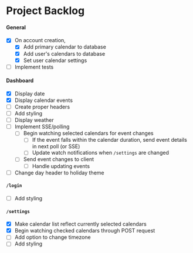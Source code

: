 Project Backlog
===============

#### General
- [x] On account creation,
    - [x] Add primary calendar to database
    - [x] Add user's calendars to database
    - [x] Set user calendar settings
- [ ] Implement tests

#### Dashboard
- [x] Display date
- [x] Display calendar events
- [ ] Create proper headers
- [ ] Add styling
- [ ] Display weather
- [ ] Implement SSE/polling
    - [ ] Begin watching selected calendars for event changes
        - [ ] If the event falls within the calendar duration, send event details in next poll (or SSE)
        - [ ] Update watch notifications when `/settings` are changed
    - [ ] Send event changes to client
        - [ ] Handle updating events
- [ ] Change day header to holiday theme

#### `/login`
- [ ] Add styling

#### `/settings`
- [x] Make calendar list reflect currently selected calendars
- [x] Begin watching checked calendars through POST request
- [ ] Add option to change timezone
- [ ] Add styling
